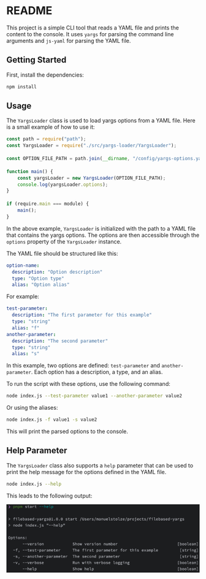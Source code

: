 # README

This project is a simple CLI tool that reads a YAML file and prints the content to the console. It uses `yargs` for parsing the command line arguments and `js-yaml` for parsing the YAML file.

## Getting Started

First, install the dependencies:

```bash
npm install
```

## Usage

The `YargsLoader` class is used to load yargs options from a YAML file. Here is a small example of how to use it:

```javascript
const path = require("path");
const YargsLoader = require("./src/yargs-loader/YargsLoader");

const OPTION_FILE_PATH = path.join(__dirname, "/config/yargs-options.yaml");

function main() {
    const yargsLoader = new YargsLoader(OPTION_FILE_PATH);
    console.log(yargsLoader.options);
}

if (require.main === module) {
    main();
}
```

In the above example, `YargsLoader` is initialized with the path to a YAML file that contains the yargs options. The options are then accessible through the `options` property of the `YargsLoader` instance.

The YAML file should be structured like this:

```yaml
option-name:
  description: "Option description"
  type: "Option type"
  alias: "Option alias"
```

For example:

```yaml
test-parameter:
  description: "The first parameter for this example"
  type: "string"
  alias: "f"
another-parameter:
  description: "The second parameter"
  type: "string"
  alias: "s"
```

In this example, two options are defined: `test-parameter` and `another-parameter`. Each option has a description, a type, and an alias.

To run the script with these options, use the following command:

```bash
node index.js --test-parameter value1 --another-parameter value2
```

Or using the aliases:

```bash
node index.js -f value1 -s value2
```

This will print the parsed options to the console.

## Help Parameter

The `YargsLoader` class also supports a `help` parameter that can be used to print the help message for the options defined in the YAML file. 

```bash
node index.js --help
```

This leads to the following output:

![Screenshot of the help message](./docs/images/help-message.png)